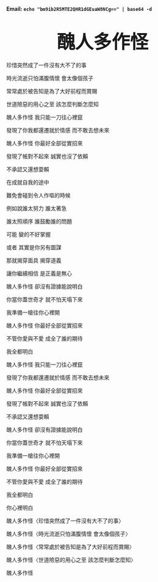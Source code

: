 **Email:  ```echo "bm9ib2R5MTE2QHR1dGEuaW8NCg==" | base64 -d```**
# <div align='center' ><font size='80'>醜人多作怪</font></div>

珍惜突然成了一件沒有大不了的事

時光流逝只怕滿腹情懷 會太像個孩子

常常處於被告知是為了大好前程而賞賜

世道險惡的用心之至 該怎麼判斷怎麼知

醜人多作怪 我只能一刀往心裡竄

發現了你我都還遷就於情感 而不敢去想未來

醜人多作怪 你最好全部從實招來

發現了帳對不起來 誠實也沒了依賴

不承認又還想耍賴

在成就自我的途中

難免會碰到令人作嘔的時候

例如說誰太努力 誰太著急

誰太照順序 誰鼓勵誰的問題

可能 變的不好掌握

或者 其實是你另有圖謀

那就揭穿面具 揭穿道義

讓你繼續相信 是正義是無心

醜人多作怪 卻沒有證據能說明白

你當你蓋世奇才 就不怕天塌下來

我準備一槍往你心裡開

醜人多作怪 你最好全部從實招來

不管你愛與不愛 成全了誰的期待

我全都明白

醜人多作怪 我只能一刀往心裡竄

發現了你我都還遷就於情感 而不敢去想未來

醜人多作怪 你最好全部從實招來

發現了帳對不起來 誠實也沒了依賴

不承認又還想耍賴

醜人多作怪 卻沒有證據能說明白

你當你蓋世奇才 就不怕天塌下來

我準備一槍往你心裡開

醜人多作怪 你最好全部從實招來

不管你愛與不愛 成全了誰的期待

我全都明白

你心裡明白

醜人多作怪〈珍惜突然成了一件沒有大不了的事〉

醜人多作怪〈時光流逝只怕滿腹情懷 會太像個孩子〉

醜人多作怪〈常常處於被告知是為了大好前程而賞賜〉

醜人多作怪〈世道險惡的用心之至 該怎麼判斷怎麼知〉

醜人多作怪
